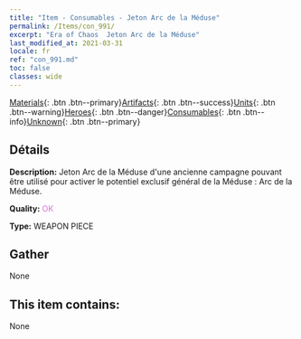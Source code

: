```yaml
---
title: "Item - Consumables - Jeton Arc de la Méduse"
permalink: /Items/con_991/
excerpt: "Era of Chaos  Jeton Arc de la Méduse"
last_modified_at: 2021-03-31
locale: fr
ref: "con_991.md"
toc: false
classes: wide
---
```

 [Materials](/fr/Items/){: .btn .btn--primary}[Artifacts](/fr/Items/Artifacts/){: .btn .btn--success}[Units](/fr/Items/Units/){: .btn .btn--warning}[Heroes](/fr/Items/Heroes/){: .btn .btn--danger}[Consumables](/fr/Items/Consumables/){: .btn .btn--info}[Unknown](/fr/Items/Unknown/){: .btn .btn--primary}

## Détails
 **Description:** Jeton Arc de la Méduse d'une ancienne campagne pouvant être utilisé pour activer le potentiel exclusif général de la Méduse : Arc de la Méduse.

 **Quality:** <span style="color: #DA70D6">OK</span>

 **Type:** WEAPON PIECE

## Gather

  None

## This item contains:

  None

